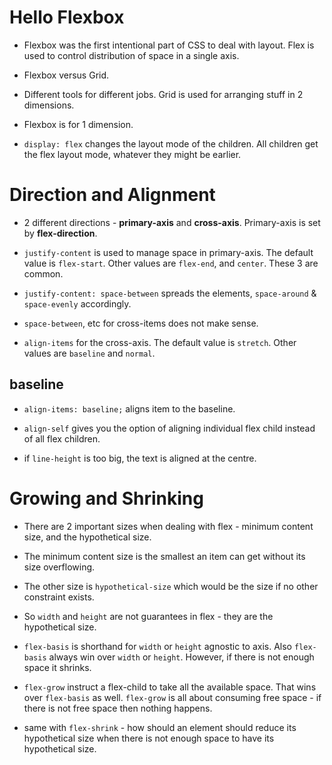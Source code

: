# Hello Flexbox

- Flexbox was the first intentional part of CSS to deal with layout. Flex is used to control distribution of space in a single axis.

- Flexbox versus Grid.

- Different tools for different jobs. Grid is used for arranging stuff in 2 dimensions.

- Flexbox is for 1 dimension.

- `display: flex` changes the layout mode of the children. All children get the flex layout mode, whatever they might be earlier.

# Direction and Alignment

- 2 different directions - **primary-axis** and **cross-axis**. Primary-axis is set by **flex-direction**.

- `justify-content` is used to manage space in primary-axis. The default value is `flex-start`. Other values are `flex-end`, and `center`. These 3 are common.

- `justify-content: space-between` spreads the elements, `space-around` & `space-evenly` accordingly.

- `space-between`, etc for cross-items does not make sense.

- `align-items` for the cross-axis. The default value is `stretch`. Other values are `baseline` and `normal`.

## baseline

- `align-items: baseline;` aligns item to the baseline.

- `align-self` gives you the option of aligning individual flex child instead of all flex children.

- if `line-height` is too big, the text is aligned at the centre.

# Growing and Shrinking

- There are 2 important sizes when dealing with flex - minimum content size, and the hypothetical size.

- The minimum content size is the smallest an item can get without its size overflowing.

- The other size is `hypothetical-size` which would be the size if no other constraint exists.

- So `width` and `height` are not guarantees in flex - they are the hypothetical size.

- `flex-basis` is shorthand for `width` or `height` agnostic to axis. Also `flex-basis` always win over `width` or `height`. However, if there is not enough space it shrinks.

- `flex-grow` instruct a flex-child to take all the available space. That wins over `flex-basis` as well. `flex-grow` is all about consuming free space - if there is not free space then nothing happens.

- same with `flex-shrink` - how should an element should reduce its hypothetical size when there is not enough space to have its hypothetical size.

